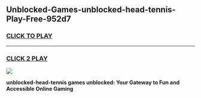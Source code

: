 
## Unblocked-Games-unblocked-head-tennis-Play-Free-952d7
<h3>
<a href="https://premium76.site?title=unblocked-head-tennis&ref=18A1">CLICK TO PLAY</a></h3>
<hr>

<h3>
<a href="https://premium76.site?title=unblocked-head-tennis&ref=18A1">CLICK 2 PLAY</a>
  
</h3>

<a href="https://premium76.site?title=unblocked-head-tennis&ref=18A1"><img src="https://clearcache.store/games.png"></a>


**unblocked-head-tennis games unblocked: Your Gateway to Fun and Accessible Online Gaming**

